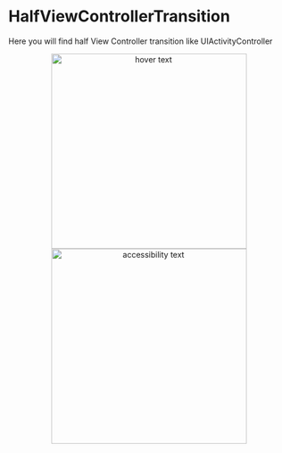 # HalfViewControllerTransition
Here you will find half View Controller transition like UIActivityController

<p align="center">
  <img src="https://github.com/SomuYadav/HalfViewControllerTransition/tree/main/transition/s11.png" width="350" title="hover text">
  <img src="https://github.com/SomuYadav/HalfViewControllerTransition/tree/main/transition/s12.png" width="350" alt="accessibility text">
</p>
